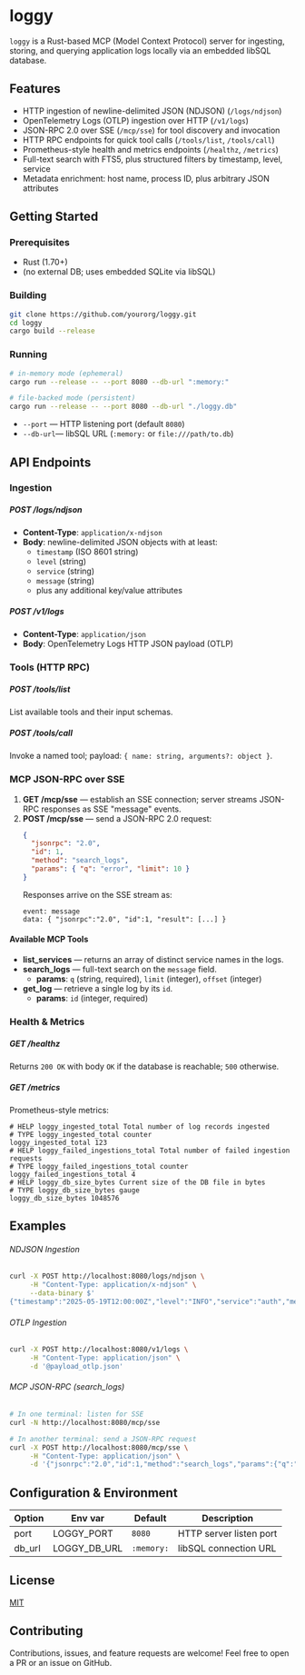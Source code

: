 # loggy

`loggy` is a Rust-based MCP (Model Context Protocol) server for ingesting, storing, and querying application logs locally via an embedded libSQL database.

Features
--------
- HTTP ingestion of newline-delimited JSON (NDJSON) (`/logs/ndjson`)
- OpenTelemetry Logs (OTLP) ingestion over HTTP (`/v1/logs`)
- JSON-RPC 2.0 over SSE (`/mcp/sse`) for tool discovery and invocation
- HTTP RPC endpoints for quick tool calls (`/tools/list`, `/tools/call`)
- Prometheus-style health and metrics endpoints (`/healthz`, `/metrics`)
- Full-text search with FTS5, plus structured filters by timestamp, level, service
- Metadata enrichment: host name, process ID, plus arbitrary JSON attributes

Getting Started
---------------

### Prerequisites

- Rust (1.70+)
- (no external DB; uses embedded SQLite via libSQL)

### Building

```bash
git clone https://github.com/yourorg/loggy.git
cd loggy
cargo build --release
```

### Running

```bash
# in-memory mode (ephemeral)
cargo run --release -- --port 8080 --db-url ":memory:"

# file-backed mode (persistent)
cargo run --release -- --port 8080 --db-url "./loggy.db"
```

- `--port`  — HTTP listening port (default `8080`)
- `--db-url`— libSQL URL (`:memory:` or `file:///path/to.db`)

API Endpoints
-------------

### Ingestion

##### POST /logs/ndjson
- **Content-Type**: `application/x-ndjson`
- **Body**: newline-delimited JSON objects with at least:
  - `timestamp` (ISO 8601 string)
  - `level` (string)
  - `service` (string)
  - `message` (string)
  - plus any additional key/value attributes

##### POST /v1/logs
- **Content-Type**: `application/json`
- **Body**: OpenTelemetry Logs HTTP JSON payload (OTLP)

### Tools (HTTP RPC)

##### POST /tools/list
List available tools and their input schemas.

##### POST /tools/call
Invoke a named tool; payload: `{ name: string, arguments?: object }`.

### MCP JSON-RPC over SSE

1. **GET /mcp/sse** — establish an SSE connection; server streams JSON-RPC responses as SSE "message" events.
2. **POST /mcp/sse** — send a JSON-RPC 2.0 request:
   ```json
   {
     "jsonrpc": "2.0",
     "id": 1,
     "method": "search_logs",
     "params": { "q": "error", "limit": 10 }
   }
   ```
   Responses arrive on the SSE stream as:  
   ```text
   event: message
   data: { "jsonrpc":"2.0", "id":1, "result": [...] }
   ```

#### Available MCP Tools

- **list_services**  — returns an array of distinct service names in the logs.
- **search_logs**    — full-text search on the `message` field.
  - **params**: `q` (string, required), `limit` (integer), `offset` (integer)
- **get_log**        — retrieve a single log by its `id`.
  - **params**: `id` (integer, required)

### Health & Metrics

##### GET /healthz
Returns `200 OK` with body `OK` if the database is reachable; `500` otherwise.

##### GET /metrics
Prometheus-style metrics:

```
# HELP loggy_ingested_total Total number of log records ingested
# TYPE loggy_ingested_total counter
loggy_ingested_total 123
# HELP loggy_failed_ingestions_total Total number of failed ingestion requests
# TYPE loggy_failed_ingestions_total counter
loggy_failed_ingestions_total 4
# HELP loggy_db_size_bytes Current size of the DB file in bytes
# TYPE loggy_db_size_bytes gauge
loggy_db_size_bytes 1048576
```

Examples
--------

###### NDJSON Ingestion

```bash
curl -X POST http://localhost:8080/logs/ndjson \
     -H "Content-Type: application/x-ndjson" \
     --data-binary $'
{"timestamp":"2025-05-19T12:00:00Z","level":"INFO","service":"auth","message":"User login successful"}\n'
```

###### OTLP Ingestion

```bash
curl -X POST http://localhost:8080/v1/logs \
     -H "Content-Type: application/json" \
     -d '@payload_otlp.json'
```

###### MCP JSON-RPC (search_logs)

```bash
# In one terminal: listen for SSE
curl -N http://localhost:8080/mcp/sse

# In another terminal: send a JSON-RPC request
curl -X POST http://localhost:8080/mcp/sse \
     -H "Content-Type: application/json" \
     -d '{"jsonrpc":"2.0","id":1,"method":"search_logs","params":{"q":"error"}}'
```

Configuration & Environment
---------------------------

| Option   | Env var        | Default    | Description                           |
|----------|----------------|------------|---------------------------------------|
| port     | LOGGY_PORT     | `8080`     | HTTP server listen port               |
| db_url   | LOGGY_DB_URL   | `:memory:` | libSQL connection URL                 |

License
-------

[MIT](LICENSE)

Contributing
------------

Contributions, issues, and feature requests are welcome! Feel free to open a PR or an issue on GitHub. 